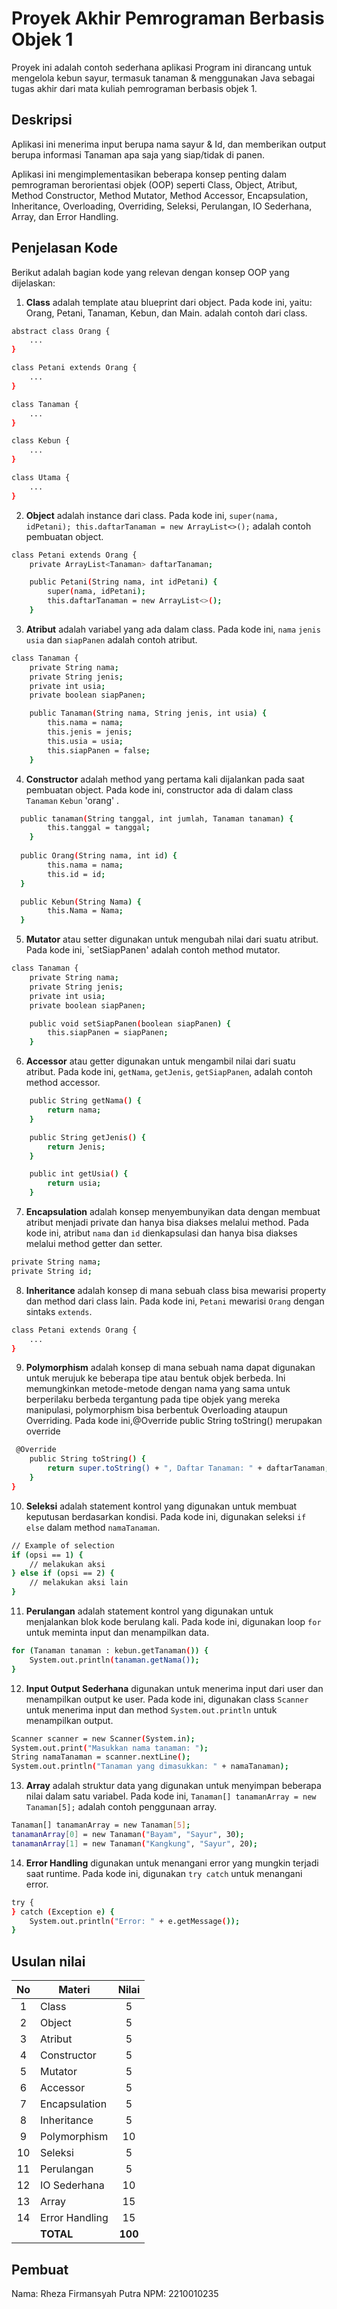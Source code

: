 # Proyek Akhir Pemrograman Berbasis Objek 1

Proyek ini adalah contoh sederhana aplikasi Program ini dirancang untuk mengelola kebun sayur, termasuk tanaman & menggunakan Java sebagai tugas akhir dari mata kuliah pemrograman berbasis objek 1.

## Deskripsi

Aplikasi ini menerima input berupa nama sayur & Id, dan memberikan output berupa informasi Tanaman apa saja yang siap/tidak di panen.

Aplikasi ini mengimplementasikan beberapa konsep penting dalam pemrograman berorientasi objek (OOP) seperti Class, Object, Atribut, Method Constructor, Method Mutator, Method Accessor, Encapsulation, Inheritance, Overloading, Overriding, Seleksi, Perulangan, IO Sederhana, Array, dan Error Handling.

## Penjelasan Kode

Berikut adalah bagian kode yang relevan dengan konsep OOP yang dijelaskan:

1. **Class** adalah template atau blueprint dari object. Pada kode ini, yaitu: Orang, Petani, Tanaman, Kebun, dan Main. adalah contoh dari class.

```bash
abstract class Orang {
    ...
}

class Petani extends Orang {
    ...
}

class Tanaman {
    ...
}

class Kebun {
    ...
}

class Utama {
    ...
}
```

2. **Object** adalah instance dari class. Pada kode ini, `super(nama, idPetani);
        this.daftarTanaman = new ArrayList<>();` adalah contoh pembuatan object.

```bash
class Petani extends Orang {
    private ArrayList<Tanaman> daftarTanaman;

    public Petani(String nama, int idPetani) {
        super(nama, idPetani);
        this.daftarTanaman = new ArrayList<>();
    }
```

3. **Atribut** adalah variabel yang ada dalam class. Pada kode ini, `nama` `jenis` `usia` dan `siapPanen` adalah contoh atribut.

```bash
class Tanaman {
    private String nama;
    private String jenis;
    private int usia;
    private boolean siapPanen;

    public Tanaman(String nama, String jenis, int usia) {
        this.nama = nama;
        this.jenis = jenis;
        this.usia = usia;
        this.siapPanen = false;
    }
```

4. **Constructor** adalah method yang pertama kali dijalankan pada saat pembuatan object. Pada kode ini, constructor ada di dalam class `Tanaman` `Kebun` 'orang' .

```bash
  public tanaman(String tanggal, int jumlah, Tanaman tanaman) {
        this.tanggal = tanggal;
    }
  
  public Orang(String nama, int id) {
        this.nama = nama;
        this.id = id;
  }

  public Kebun(String Nama) {
        this.Nama = Nama;
  }

```

5. **Mutator** atau setter digunakan untuk mengubah nilai dari suatu atribut. Pada kode ini, `setSiapPanen' adalah contoh method mutator.

```bash
class Tanaman {
    private String nama;
    private String jenis;
    private int usia;
    private boolean siapPanen;

    public void setSiapPanen(boolean siapPanen) {
        this.siapPanen = siapPanen;
    }
```

6. **Accessor** atau getter digunakan untuk mengambil nilai dari suatu atribut. Pada kode ini, `getNama`, `getJenis`, `getSiapPanen`,  adalah contoh method accessor.

```bash
    public String getNama() {
        return nama;
    }

    public String getJenis() {
        return Jenis;
    }

    public int getUsia() {
        return usia;
    }

```

7. **Encapsulation** adalah konsep menyembunyikan data dengan membuat atribut menjadi private dan hanya bisa diakses melalui method. Pada kode ini, atribut `nama` dan `id` dienkapsulasi dan hanya bisa diakses melalui method getter dan setter.

```bash
private String nama;
private String id;
```

8. **Inheritance** adalah konsep di mana sebuah class bisa mewarisi property dan method dari class lain. Pada kode ini, `Petani` mewarisi `Orang` dengan sintaks `extends`.

```bash
class Petani extends Orang {
    ...
}
```

9. **Polymorphism** adalah konsep di mana sebuah nama dapat digunakan untuk merujuk ke beberapa tipe atau bentuk objek berbeda. Ini memungkinkan metode-metode dengan nama yang sama untuk berperilaku berbeda tergantung pada tipe objek yang mereka manipulasi, polymorphism bisa berbentuk Overloading ataupun Overriding. Pada kode ini,@Override
    public String toString()  merupakan override

```bash
 @Override
    public String toString() {
        return super.toString() + ", Daftar Tanaman: " + daftarTanaman;
    }
}
```

10. **Seleksi** adalah statement kontrol yang digunakan untuk membuat keputusan berdasarkan kondisi. Pada kode ini, digunakan seleksi `if else` dalam method `namaTanaman`.

```bash
// Example of selection
if (opsi == 1) {
    // melakukan aksi
} else if (opsi == 2) {
    // melakukan aksi lain
}
```

11. **Perulangan** adalah statement kontrol yang digunakan untuk menjalankan blok kode berulang kali. Pada kode ini, digunakan loop `for` untuk meminta input dan menampilkan data.

```bash
for (Tanaman tanaman : kebun.getTanaman()) {
    System.out.println(tanaman.getNama());
}
```

12. **Input Output Sederhana** digunakan untuk menerima input dari user dan menampilkan output ke user. Pada kode ini, digunakan class `Scanner` untuk menerima input dan method `System.out.println` untuk menampilkan output.

```bash
Scanner scanner = new Scanner(System.in);
System.out.print("Masukkan nama tanaman: ");
String namaTanaman = scanner.nextLine();
System.out.println("Tanaman yang dimasukkan: " + namaTanaman);
```

13. **Array** adalah struktur data yang digunakan untuk menyimpan beberapa nilai dalam satu variabel. Pada kode ini, `Tanaman[] tanamanArray = new Tanaman[5];` adalah contoh penggunaan array.

```bash
Tanaman[] tanamanArray = new Tanaman[5];
tanamanArray[0] = new Tanaman("Bayam", "Sayur", 30);
tanamanArray[1] = new Tanaman("Kangkung", "Sayur", 20);
```

14. **Error Handling** digunakan untuk menangani error yang mungkin terjadi saat runtime. Pada kode ini, digunakan `try catch` untuk menangani error.

```bash
try {
} catch (Exception e) {
    System.out.println("Error: " + e.getMessage());
}
```

## Usulan nilai

| No  | Materi         |  Nilai  |
| :-: | -------------- | :-----: |
|  1  | Class          |    5    |
|  2  | Object         |    5    |
|  3  | Atribut        |    5    |
|  4  | Constructor    |    5    |
|  5  | Mutator        |    5    |
|  6  | Accessor       |    5    |
|  7  | Encapsulation  |    5    |
|  8  | Inheritance    |    5    |
|  9  | Polymorphism   |   10    |
| 10  | Seleksi        |    5    |
| 11  | Perulangan     |    5    |
| 12  | IO Sederhana   |   10    |
| 13  | Array          |   15    |
| 14  | Error Handling |   15    |
|     | **TOTAL**      | **100** |

## Pembuat

Nama: Rheza Firmansyah Putra
NPM: 2210010235
